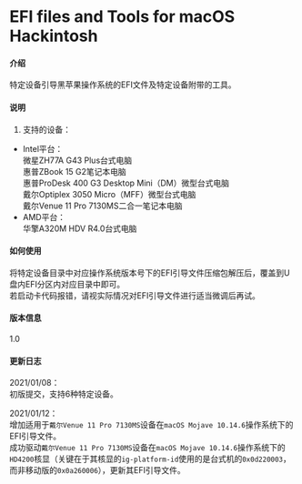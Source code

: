 # EFI files and Tools for macOS Hackintosh
 
#### 介绍 
特定设备引导黑苹果操作系统的EFI文件及特定设备附带的工具。

#### 说明
1. 支持的设备：
- Intel平台：  
微星ZH77A G43 Plus台式电脑  
惠普ZBook 15 G2笔记本电脑  
惠普ProDesk 400 G3 Desktop Mini（DM）微型台式电脑  
戴尔Optiplex 3050 Micro（MFF）微型台式电脑  
戴尔Venue 11 Pro 7130MS二合一笔记本电脑  
- AMD平台：  
华擎A320M HDV R4.0台式电脑  

#### 如何使用
将特定设备目录中对应操作系统版本号下的EFI引导文件压缩包解压后，覆盖到U盘内EFI分区内对应目录中即可。  
若启动卡代码报错，请视实际情况对EFI引导文件进行适当微调后再试。

#### 版本信息
1.0

#### 更新日志
2021/01/08：  
初版提交，支持6种特定设备。

2021/01/12：  
增加适用于```戴尔Venue 11 Pro 7130MS```设备在```macOS Mojave 10.14.6```操作系统下的EFI引导文件。  
成功驱动```戴尔Venue 11 Pro 7130MS```设备在```macOS Mojave 10.14.6```操作系统下的```HD4200```核显（关键在于其核显的```ig-platform-id```使用的是台式机的```0x0d220003```，而非移动版的```0x0a260006```），更新其EFI引导文件。